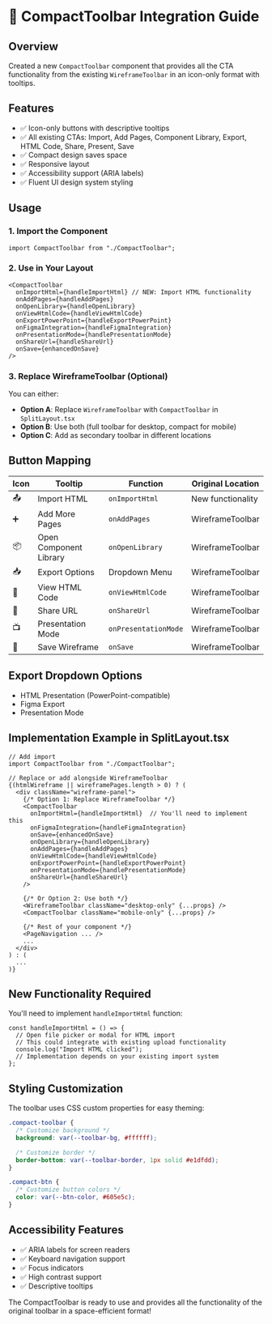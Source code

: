 # 🎯 CompactToolbar Integration Guide

## Overview

Created a new `CompactToolbar` component that provides all the CTA functionality from the existing `WireframeToolbar` in an icon-only format with tooltips.

## Features

- ✅ Icon-only buttons with descriptive tooltips
- ✅ All existing CTAs: Import, Add Pages, Component Library, Export, HTML Code, Share, Present, Save
- ✅ Compact design saves space
- ✅ Responsive layout
- ✅ Accessibility support (ARIA labels)
- ✅ Fluent UI design system styling

## Usage

### 1. Import the Component

```tsx
import CompactToolbar from "./CompactToolbar";
```

### 2. Use in Your Layout

```tsx
<CompactToolbar
  onImportHtml={handleImportHtml} // NEW: Import HTML functionality
  onAddPages={handleAddPages}
  onOpenLibrary={handleOpenLibrary}
  onViewHtmlCode={handleViewHtmlCode}
  onExportPowerPoint={handleExportPowerPoint}
  onFigmaIntegration={handleFigmaIntegration}
  onPresentationMode={handlePresentationMode}
  onShareUrl={handleShareUrl}
  onSave={enhancedOnSave}
/>
```

### 3. Replace WireframeToolbar (Optional)

You can either:

- **Option A**: Replace `WireframeToolbar` with `CompactToolbar` in `SplitLayout.tsx`
- **Option B**: Use both (full toolbar for desktop, compact for mobile)
- **Option C**: Add as secondary toolbar in different locations

## Button Mapping

| Icon | Tooltip                | Function             | Original Location |
| ---- | ---------------------- | -------------------- | ----------------- |
| 📤   | Import HTML            | `onImportHtml`       | New functionality |
| ➕   | Add More Pages         | `onAddPages`         | WireframeToolbar  |
| 📦   | Open Component Library | `onOpenLibrary`      | WireframeToolbar  |
| 📥   | Export Options         | Dropdown Menu        | WireframeToolbar  |
| 🔧   | View HTML Code         | `onViewHtmlCode`     | WireframeToolbar  |
| 🔗   | Share URL              | `onShareUrl`         | WireframeToolbar  |
| 📺   | Presentation Mode      | `onPresentationMode` | WireframeToolbar  |
| 💾   | Save Wireframe         | `onSave`             | WireframeToolbar  |

## Export Dropdown Options

- HTML Presentation (PowerPoint-compatible)
- Figma Export
- Presentation Mode

## Implementation Example in SplitLayout.tsx

```tsx
// Add import
import CompactToolbar from "./CompactToolbar";

// Replace or add alongside WireframeToolbar
{(htmlWireframe || wireframePages.length > 0) ? (
  <div className="wireframe-panel">
    {/* Option 1: Replace WireframeToolbar */}
    <CompactToolbar
      onImportHtml={handleImportHtml}  // You'll need to implement this
      onFigmaIntegration={handleFigmaIntegration}
      onSave={enhancedOnSave}
      onOpenLibrary={handleOpenLibrary}
      onAddPages={handleAddPages}
      onViewHtmlCode={handleViewHtmlCode}
      onExportPowerPoint={handleExportPowerPoint}
      onPresentationMode={handlePresentationMode}
      onShareUrl={handleShareUrl}
    />

    {/* Or Option 2: Use both */}
    <WireframeToolbar className="desktop-only" {...props} />
    <CompactToolbar className="mobile-only" {...props} />

    {/* Rest of your component */}
    <PageNavigation ... />
    ...
  </div>
) : (
  ...
)}
```

## New Functionality Required

You'll need to implement `handleImportHtml` function:

```tsx
const handleImportHtml = () => {
  // Open file picker or modal for HTML import
  // This could integrate with existing upload functionality
  console.log("Import HTML clicked");
  // Implementation depends on your existing import system
};
```

## Styling Customization

The toolbar uses CSS custom properties for easy theming:

```css
.compact-toolbar {
  /* Customize background */
  background: var(--toolbar-bg, #ffffff);

  /* Customize border */
  border-bottom: var(--toolbar-border, 1px solid #e1dfdd);
}

.compact-btn {
  /* Customize button colors */
  color: var(--btn-color, #605e5c);
}
```

## Accessibility Features

- ✅ ARIA labels for screen readers
- ✅ Keyboard navigation support
- ✅ Focus indicators
- ✅ High contrast support
- ✅ Descriptive tooltips

The CompactToolbar is ready to use and provides all the functionality of the original toolbar in a space-efficient format!
